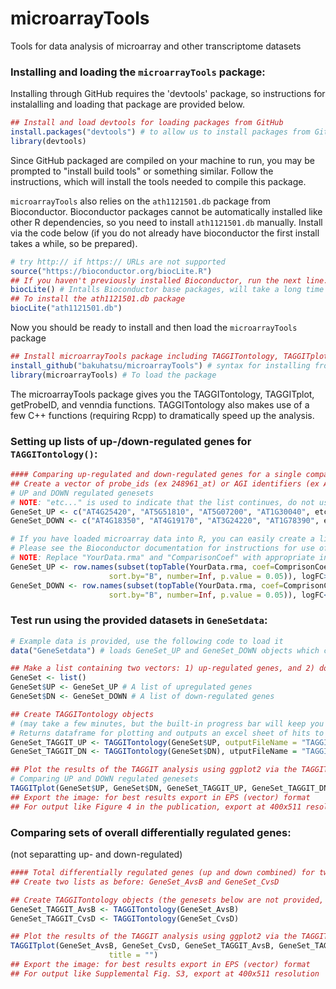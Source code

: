 # microarrayTools
Tools for data analysis of microarray and other transcriptome datasets

### Installing and loading the `microarrayTools` package:
Installing through GitHub requires the 'devtools' package, so instructions for instalalling and loading that package are provided below.
```r
## Install and load devtools for loading packages from GitHub
install.packages("devtools") # to allow us to install packages from GitHub
library(devtools)
```
Since GitHub packaged are compiled on your machine to run, you may be prompted to "install build tools" or something similar.  Follow the instructions, which will install the tools needed to compile this package.

`microarrayTools` also relies on the `ath1121501.db` package from Bioconductor. Bioconductor packages cannot be automatically installed like other R dependencies, so you need to install `ath1121501.db` manually.  Install via the code below (if you do not already have bioconductor the first install takes a while, so be prepared).
```r
# try http:// if https:// URLs are not supported
source("https://bioconductor.org/biocLite.R")
## If you haven't previously installed Bioconductor, run the next line.
biocLite() # Intalls Bioconductor base packages, will take a long time for a fresh install.  
## To install the ath1121501.db package
biocLite("ath1121501.db")
```
Now you should be ready to install and then load the `microarrayTools` package
```r
## Install microarrayTools package including TAGGITontology, TAGGITplot, getProbeID, and venndia
install_github("bakuhatsu/microarrayTools") # syntax for installing from GitHub: username/library
library(microarrayTools) # To load the package
```
The microarrayTools package gives you the TAGGITontology, TAGGITplot, getProbeID, and venndia functions.  TAGGITontology also makes use of a few C++ functions (requiring Rcpp) to dramatically speed up the analysis.

### Setting up lists of up-/down-regulated genes for `TAGGITontology()`:
```r
#### Comparing up-regulated and down-regulated genes for a single comparison ####
## Create a vector of probe_ids (ex 248961_at) or AGI identifiers (ex AT5G45650)
# UP and DOWN regulated genesets
# NOTE: "etc..." is used to indicate that the list continues, do not use in the real vector.
GeneSet_UP <- c("AT4G25420", "AT5G51810", "AT5G07200", "AT1G30040", etc...)
GeneSet_DOWN <- c("AT4G18350", "AT4G19170", "AT3G24220", "AT1G78390", etc...)

# If you have loaded microarray data into R, you can easily create a list from topTable
# Please see the Bioconductor documentation for instructions for use of topTable
# NOTE: Replace "YourData.rma" and "ComparisonCoef" with appropriate input from your data
GeneSet_UP <- row.names(subset(topTable(YourData.rma, coef=ComprisonCoef, adjust="fdr", 
                      sort.by="B", number=Inf, p.value = 0.05)), logFC>0) # only up-regulated genes
GeneSet_DOWN <- row.names(subset(topTable(YourData.rma, coef=ComprisonCoef, adjust="fdr", 
                      sort.by="B", number=Inf, p.value = 0.05)), logFC<0) # only down-regulated genes
```
### Test run using the provided datasets in `GeneSetdata`:
```r
# Example data is provided, use the following code to load it
data("GeneSetdata") # loads GeneSet_UP and GeneSet_DOWN objects which contain example data.

## Make a list containing two vectors: 1) up-regulated genes, and 2) down-regulated gene
GeneSet <- list()
GeneSet$UP <- GeneSet_UP # A list of upregulated genes
GeneSet$DN <- GeneSet_DOWN # A list of down-regulated genes

## Create TAGGITontology objects 
# (may take a few minutes, but the built-in progress bar will keep you informed on the progress)
# Returns dataframe for plotting and outputs an excel sheet of hits to the working directory.
GeneSet_TAGGIT_UP <- TAGGITontology(GeneSet$UP, outputFileName = "TAGGITontologyHits_UP.xlsx")   
GeneSet_TAGGIT_DN <- TAGGITontology(GeneSet$DN), utputFileName = "TAGGITontologyHits_DN.xlsx")

## Plot the results of the TAGGIT analysis using ggplot2 via the TAGGITplot function
# Comparing UP and DOWN regulated genesets
TAGGITplot(GeneSet$UP, GeneSet$DN, GeneSet_TAGGIT_UP, GeneSet_TAGGIT_DN, title = "")
## Export the image: for best results export in EPS (vector) format
## For output like Figure 4 in the publication, export at 400x511 resolution
```
### Comparing sets of overall differentially regulated genes:
(not separatting up- and down-regulated)
```r
#### Total differentially regulated genes (up and down combined) for two comparisons ####
## Create two lists as before: GeneSet_AvsB and GeneSet_CvsD

## Create TAGGITontology objects (the genesets below are not provided, so the code below is just an example)
GeneSet_TAGGIT_AvsB <- TAGGITontology(GeneSet_AvsB)
GeneSet_TAGGIT_CvsD <- TAGGITontology(GeneSet_CvsD)

## Plot the results of the TAGGIT analysis using ggplot2 via the TAGGITplot function
TAGGITplot(GeneSet_AvsB, GeneSet_CvsD, GeneSet_TAGGIT_AvsB, GeneSet_TAGGIT_CvsD, A = "AvsB", B = "CvsD", 
                      title = "")
## Export the image: for best results export in EPS (vector) format
## For output like Supplemental Fig. S3, export at 400x511 resolution
```
